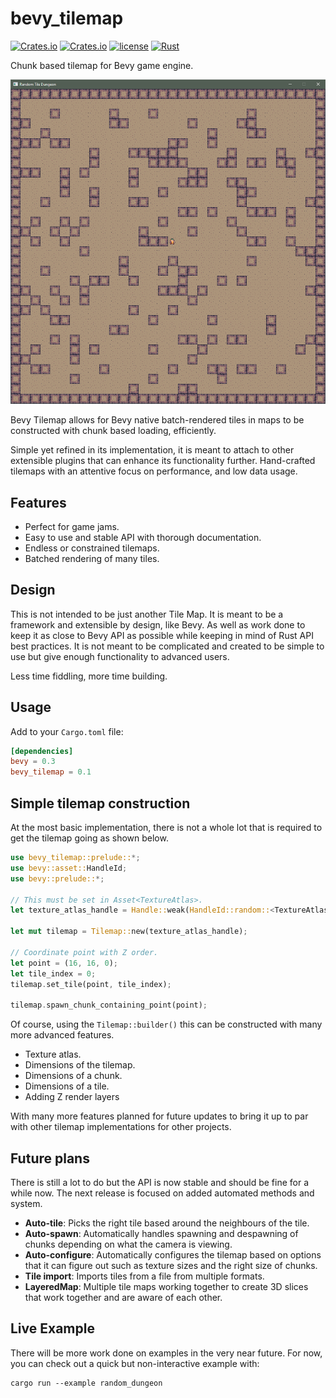 # bevy_tilemap
[![Crates.io](https://img.shields.io/crates/v/bevy_tilemap.svg)](https://crates.io/crates/bevy_tilemap)
[![Crates.io](https://img.shields.io/crates/d/bevy_tilemap.svg)](https://crates.io/crates/bevy_tilemap)
[![license](https://img.shields.io/badge/license-MIT-blue.svg)](https://github.com/joshuajbouw/bevy_tilemap/blob/master/LICENSE)
[![Rust](https://github.com/joshuajbouw/bevy_tilemap/workflows/CI/badge.svg)](https://github.com/joshuajbouw/bevy_tilemap/actions)

Chunk based tilemap for Bevy game engine.

![](assets/img/example.png)

Bevy Tilemap allows for Bevy native batch-rendered tiles in maps to be 
constructed with chunk based loading, efficiently.

Simple yet refined in its implementation, it is meant to attach to other 
extensible plugins that can enhance its functionality further. Hand-crafted
tilemaps with an attentive focus on performance, and low data usage.

## Features
* Perfect for game jams.
* Easy to use and stable API with thorough documentation.
* Endless or constrained tilemaps.
* Batched rendering of many tiles.

## Design 
This is not intended to be just another Tile Map. It is meant to be a framework 
and extensible by design, like Bevy. As well as work done to keep it as close to 
Bevy API as possible while keeping in mind of Rust API best practices. It is not
meant to be complicated and created to be simple to use but give enough 
functionality to advanced users.

Less time fiddling, more time building.

## Usage
Add to your `Cargo.toml` file:
```toml
[dependencies]
bevy = 0.3
bevy_tilemap = 0.1
```

## Simple tilemap construction

At the most basic implementation, there is not a whole lot that is required to
get the tilemap going as shown below.

```rust
use bevy_tilemap::prelude::*;
use bevy::asset::HandleId;
use bevy::prelude::*;

// This must be set in Asset<TextureAtlas>.
let texture_atlas_handle = Handle::weak(HandleId::random::<TextureAtlas>());

let mut tilemap = Tilemap::new(texture_atlas_handle);

// Coordinate point with Z order.
let point = (16, 16, 0);
let tile_index = 0;
tilemap.set_tile(point, tile_index);

tilemap.spawn_chunk_containing_point(point);
```

Of course, using the `Tilemap::builder()` this can be constructed with many more
advanced features.

* Texture atlas.
* Dimensions of the tilemap.
* Dimensions of a chunk.
* Dimensions of a tile.
* Adding Z render layers

With many more features planned for future updates to bring it up to par with
other tilemap implementations for other projects.

## Future plans

There is still a lot to do but the API is now stable and should be fine for a
while now. The next release is focused on added automated methods and system.

- **Auto-tile**: Picks the right tile based around the neighbours of the tile.
- **Auto-spawn**: Automatically handles spawning and despawning of chunks
depending on what the camera is viewing.
- **Auto-configure**: Automatically configures the tilemap based on options 
that it can figure out such as texture sizes and the right size of chunks.
- **Tile import**: Imports tiles from a file from multiple formats.
- **LayeredMap**: Multiple tile maps working together to create 3D slices that
work together and are aware of each other.

## Live Example
There will be more work done on examples in the very near future. For now, you 
can check out a quick but non-interactive example with:
```
cargo run --example random_dungeon
```